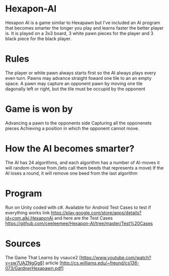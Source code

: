 # Hexapon-AI
Hexapon AI is a game similar to Hexapawn but I've included an AI program that becomes smarter the longer you play and learns faster the better player is. It is played on a 3x3 board, 3 white pawn pieces for the player and 3 black piece for the black player. 

# Rules
The player or white pawn always starts first so the AI always plays every even turn. 
Pawns may advance straight foward one tile to an an empty space.
A pawn may capture an opponent pawn by moving one tile dagonally left or right, but the tile must be occupid by the opponent 

# Game is won by
Advancing a pawn to the opponents side
Capturing all the opponenets pieces
Achieving a position in which the opponent cannot move.

# How the AI becomes smarter?
The AI has 24 algorithms, and each algorithm has a number of AI-moves it will random choose from.(lets call them beeds that represents a move)
If the AI loses a round, it will remove one beed from the last algorithm

# Program
Run on Unity coded with c#. 
Available for Android
Test Cases to test if everything works 
link https://play.google.com/store/apps/details?id=com.alki.HexaponAi
and here are the Test Cases https://github.com/ceeleemee/Hexapon-AI/tree/master/Test%20Cases

# Sources
The Game That Learns by vsauce2 [https://www.youtube.com/watch?v=sw7UAZNgGg8]
article [http://cs.williams.edu/~freund/cs136-073/GardnerHexapawn.pdf]
